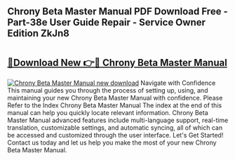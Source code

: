## Chrony Beta Master Manual PDF Download Free - Part-38e User Guide Repair - Service Owner Edition ZkJn8

# <h2><a href="http://bc1090.oget.top/?id=Chrony+Beta+Master+Manual">🔗Download New 👉🔴 Chrony Beta Master Manual</a></h2>

[![Chrony Beta Master Manual new download](https://i.imgur.com/5g1atiW.png)](http://bc1090.oget.top/?id=Chrony+Beta+Master+Manual)
Navigate with Confidence This manual guides you through the process of setting up, using, and maintaining your new Chrony Beta Master Manual with confidence. Please Refer to the Index Chrony Beta Master Manual The index at the end of this manual can help you quickly locate relevant information. Chrony Beta Master Manual advanced features include multi-language support, real-time translation, customizable settings, and automatic syncing, all of which can be accessed and customized through the user interface. Let's Get Started! Contact us today and let us help you make the most of your new Chrony Beta Master Manual.
